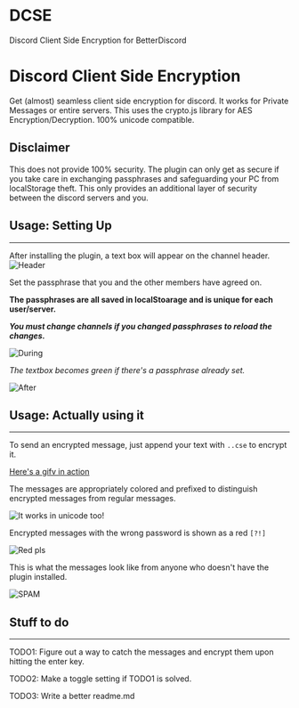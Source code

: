 # DCSE
Discord Client Side Encryption for BetterDiscord


# Discord Client Side Encryption
Get (almost) seamless client side encryption for discord. It works for Private Messages or entire servers.
This uses the crypto.js library for AES Encryption/Decryption. 100% unicode compatible.

## Disclaimer
This does not provide 100% security. The plugin can only get as secure if you take care in exchanging passphrases and safeguarding your PC from localStorage theft. This only provides an additional layer of security between the discord servers and you.

## Usage: Setting Up
-------
After installing the plugin, a text box will appear on the channel header.
![Header](http://i.imgur.com/6bUKCR3.png)


Set the passphrase that you and the other members have agreed on.

**The passphrases are all saved in localStoarage and is unique for each user/server.**

**_You must change channels if you changed passphrases to reload the changes._**

![During](http://i.imgur.com/UuELGYS.png)

_The textbox becomes green if there's a passphrase already set._

![After](http://i.imgur.com/Ndv0Lps.png)

## Usage: Actually using it
------
To send an encrypted message, just append your text with `..cse` to encrypt it.

[Here's a gifv in action](http://i.imgur.com/cZZPNAC.gifv)

The messages are appropriately colored and prefixed to distinguish encrypted messages from regular messages.

![It works in unicode too!](http://i.imgur.com/WVNKFWY.png)

Encrypted messages with the wrong password is shown as a red `[?!]`

![Red pls](http://i.imgur.com/qE3Ti1I.png)

This is what the messages look like from anyone who doesn't have the plugin installed.

![SPAM](http://i.imgur.com/ggBtXQe.png)

## Stuff to do
------
TODO1: Figure out a way to catch the messages and encrypt them upon hitting the enter key.

TODO2: Make a toggle setting if TODO1 is solved.

TODO3: Write a better readme.md
